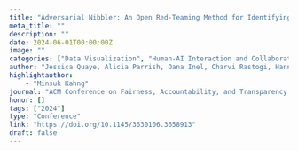 ```yaml
---
title: "Adversarial Nibbler: An Open Red-Teaming Method for Identifying Diverse Harms in Text-to-Image Generation"
meta_title: ""
description: ""
date: 2024-06-01T00:00:00Z
image: ""
categories: ["Data Visualization", "Human-AI Interaction and Collaboration"]
author: "Jessica Quaye, Alicia Parrish, Oana Inel, Charvi Rastogi, Hannah Rose Kirk, Minsuk Kahng, Erin van Liemt, Max Bartolo, Jess Tsang, Justin White, Nathan Clement, Rafael Mosquera, Juan Ciro, Vijay Janapa Reddi, Lora Aroyo"
highlightauthor:
    - "Minsuk Kahng"
journal: "ACM Conference on Fairness, Accountability, and Transparency (FAccT 2024)"
honor: []
tags: ["2024"]
type: "Conference"
link: "https://doi.org/10.1145/3630106.3658913"
draft: false
---
```

